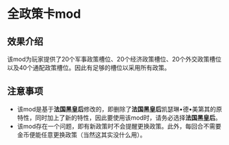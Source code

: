 # 全政策卡mod

## 效果介绍

该mod为玩家提供了20个军事政策槽位、20个经济政策槽位、20个外交政策槽位以及40个通配政策槽位。因此有足够的槽位以采用所有政策。

## 注意事项

- 该mod是基于**法国黑皇后**修改的，即删除了**法国黑皇后**凯瑟琳•德•美第其的原特性，同时加上了新的特性，因此要使用该mod时，请务必选择**法国黑皇后**。
- 该mod存在一个问题，即有新政策时不会提醒更换政策。此外，每回合不需要金币便能任意更换政策（当然这其实没什么用）。
